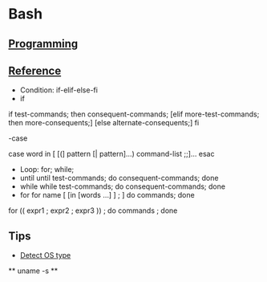 Bash
======

## [Programming](http://tldp.org/HOWTO/Bash-Prog-Intro-HOWTO.html)
## [Reference](https://www.gnu.org/software/bash/manual/bash.html)

- Condition: if-elif-else-fi
 - if
 
if test-commands; then
  consequent-commands;
[elif more-test-commands; then
  more-consequents;]
[else alternate-consequents;]
fi

 -case 
 
case word in [ [(] pattern [| pattern]…) command-list ;;]… esac

- Loop: for; while; 
 - until
 until test-commands; do consequent-commands; done
 - while
 while test-commands; do consequent-commands; done
 - for
 for name [ [in [words …] ] ; ] do commands; done
 
 for (( expr1 ; expr2 ; expr3 )) ; do commands ; done
 
## Tips
- [Detect OS type](http://stackoverflow.com/questions/3466166/how-to-check-if-running-in-cygwin-mac-or-linux)

** uname -s **

